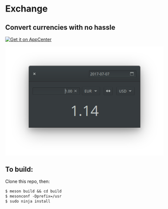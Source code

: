 # Exchange
## Convert currencies with no hassle
[![Get it on AppCenter](https://appcenter.elementary.io/badge.svg)](https://appcenter.elementary.io/com.github.brandonlujan.exchange.desktop)

![Screenshot](Screenshot.png)

## To build:

Clone this repo, then:

```
$ meson build && cd build
$ mesonconf -Dprefix=/usr
$ sudo ninja install
```